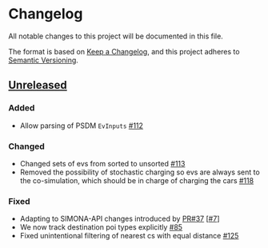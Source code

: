 # Changelog
All notable changes to this project will be documented in this file.

The format is based on [Keep a Changelog](https://keepachangelog.com/en/1.1.0/),
and this project adheres to [Semantic Versioning](https://semver.org/spec/v2.0.0.html).

## [Unreleased]

### Added 
- Allow parsing of PSDM `EvInputs` [#112](https://github.com/ie3-institute/MobilitySimulator/issues/112)

### Changed
- Changed sets of evs from sorted to unsorted [#113](https://github.com/ie3-institute/MobilitySimulator/issues/113)
- Removed the possibility of stochastic charging so evs are always sent to the co-simulation, which should be in charge of charging the cars [#118](https://github.com/ie3-institute/MobilitySimulator/issues/118)

### Fixed
- Adapting to SIMONA-API changes introduced by [PR#37](https://github.com/ie3-institute/simonaAPI/pull/37) [[#7](https://github.com/ie3-institute/MobilitySimulator/issues/7)]
- We now track destination poi types explicitly [#85](https://github.com/ie3-institute/MobilitySimulator/issues/85)
- Fixed unintentional filtering of nearest cs with equal distance [#125](https://github.com/ie3-institute/MobilitySimulator/issues/125)

[Unreleased]: https://github.com/ie3-institute/MobilitySimulator
